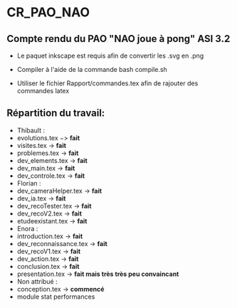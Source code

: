 # CR_PAO_NAO

## Compte rendu du PAO "NAO joue à pong" ASI 3.2

 * Le paquet inkscape est requis afin de convertir les .svg en .png

 * Compiler à l'aide de la commande bash compile.sh

 * Utiliser le fichier Rapport/commandes.tex afin de rajouter des commandes latex


## Répartition du travail:
 * Thibault :
  * evolutions.tex −> __fait__
  * visites.tex -> __fait__
  * problemes.tex -> __fait__
  * dev_elements.tex -> __fait__
  * dev_main.tex -> __fait__
  * dev_controle.tex -> __fait__
 * Florian :
  * dev_cameraHelper.tex -> __fait__
  * dev_ia.tex -> __fait__
  * dev_recoTester.tex -> __fait__
  * dev_recoV2.tex -> __fait__
  * etudeexistant.tex -> __fait__
 * Enora :
  * introduction.tex -> __fait__
  * dev_reconnaissance.tex -> __fait__
  * dev_recoV1.tex -> __fait__
  * dev_action.tex -> __fait__
  * conclusion.tex -> __fait__
  * presentation.tex -> __fait mais très très peu convaincant__
 * Non attribué :
  * conception.tex -> __commencé__
  * module stat performances
